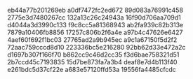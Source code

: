 eb44a77b201269eb
a0df7472fc2ed672
89d083a76991c458
2775e3d7480267cc
132a13c26c24943a
16f90d706aa709d1
d4044a3d3990c133
f9c8cc5a81368943
ab2fa939c82b313e
7879a10406fb8856
17257c806b2f6a4e
a97b4c47626e6427
4aef60f692f1bc03
27765ad2a9b945ec
a9c1a67150f5d2f2
72aac759cccd8d10
223336bc5e216280
92bb62d33e472a2c
d1697b307f166f70
b862cc9c46d2cc35
f3d6bae758321d51
2b7ccd45c7193835
15d7be873fa7a3b4
deaf8e7d4b113f40
e261bdc5d37cf22e
a683e57120ffd53a
19556fa4485cfcdc
